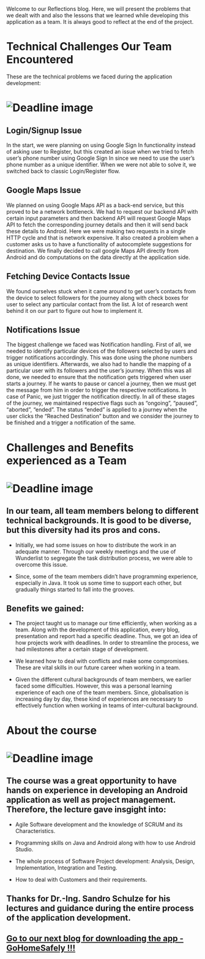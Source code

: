 Welcome to our Reflections blog. Here, we will present the problems that we dealt with and also the lessons that we learned while developing this application as a team. It is always good to reflect at the end of the project. 

# Technical Challenges Our Team Encountered

These are the technical problems we faced during the application development:  

# ![Deadline image]({{site.baseurl}}/images/new-software2.png "Technical Challenges to Encounter")

## Login/Signup Issue

In the start, we were planning on using Google Sign In functionality instead of asking user to Register, but this created an issue when we tried to fetch user’s phone number using Google Sign In since we need to use the user’s phone number as a unique identifier. When we were not able to solve it, we switched back to classic Login/Register flow.

## Google Maps Issue

We planned on using Google Maps API as a back-end service, but this proved to be a network bottleneck. We had to request our backend API with certain input parameters and then backend API will request Google Maps API to fetch the corresponding journey details and then it will send back these details to Android. Here we were making two requests in a single HTTP cycle and that is network expensive. It also created a problem when a customer asks us to have a functionality of autocomplete suggestions for destination. We finally decided to call google Maps API directly from Android and do computations on the data directly at the application side. 

## Fetching Device Contacts Issue

We found ourselves stuck when it came around to get user’s contacts from the device to select followers for the journey along with check boxes for user to select any particular contact from the list. A lot of research went behind it on our part to figure out how to implement it.

## Notifications Issue

The biggest challenge we faced was Notification handling. First of all, we needed to identify particular devices of the followers selected by users and trigger notifications accordingly. This was done using the phone numbers as unique identifiers. Afterwards, we also had to handle the mapping of a particular user with its followers and the user’s journey. When this was all done, we needed to ensure that the notification gets triggered when user starts a journey. If he wants to pause or cancel a journey, then we must get the message from him in order to trigger the respective notifications. In case of Panic, we just trigger the notification directly. In all of these stages of the journey, we maintained respective flags such as “ongoing”, “paused”, “aborted”, “ended”. The status “ended” is applied to a journey when the user clicks the “Reached Destination” button and we consider the journey to be finished and a trigger a notification of the same.

# Challenges and Benefits experienced as a Team

# ![Deadline image]({{site.baseurl}}/images/teamwork.png "Challenges and Benefits to work as a Team")

## In our team, all team members belong to different technical backgrounds. It is good to be diverse, but this diversity had its pros and cons. 

* Initially, we had some issues on how to distribute the work in an adequate manner. Through our weekly meetings and the use of Wunderlist to segregate the task distribution process, we were able to overcome this issue.

* Since, some of the team members didn’t have programming experience, especially in Java. It took us some time to support each other, but gradually things started to fall into the grooves. 

## Benefits we gained:

* The project taught us to manage our time efficiently, when working as a team. Along with the development of this application, every blog, presentation and report had a specific deadline. Thus, we got an idea of how projects work with deadlines. In order to streamline the process, we had milestones after a certain stage of development.

* We learned how to deal with conflicts and make some compromises. These are vital skills in our future career when working in a team.

* Given the different cultural backgrounds of team members, we earlier faced some difficulties. However, this was a personal learning experience of each one of the team members. Since, globalisation is increasing day by day, these kind of experiences are necessary to effectively function when working in teams of inter-cultural background.

# About the course

# ![Deadline image]({{site.baseurl}}/images/softwaredevelopment.png "Software Development Cycle")

## The course was a great opportunity to have hands on experience in developing an Android application as well as project management. Therefore, the lecture gave insgight into:

* Agile Software development and the knowledge of SCRUM and its Characteristics.

* Programming skills on Java and Android along with how to use Android Studio.

* The whole process of Software Project development: Analysis, Design, Implementation, Integration and Testing. 

* How to deal with Customers and their requirements.

## Thanks for Dr.-Ing. Sandro Schulze for his lectures and guidance during the entire process of the application development.

## [Go to our next blog for downloading the app - GoHomeSafely !!!](https://dbse-teaching.github.io/isee2019-streichholz/blog/2019/07/03/Play-Store-Entry/)
